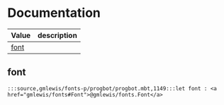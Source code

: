 # Documentation
|Value|description|
|---|---|
|[font](#font)||

## font

```moonbit
:::source,gmlewis/fonts-p/progbot/progbot.mbt,1149:::let font : <a href="gmlewis/fonts#Font">@gmlewis/fonts.Font</a>
```

